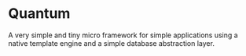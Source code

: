 # Quantum

A very simple and tiny micro framework for simple applications using a native template engine and a simple database abstraction layer.
